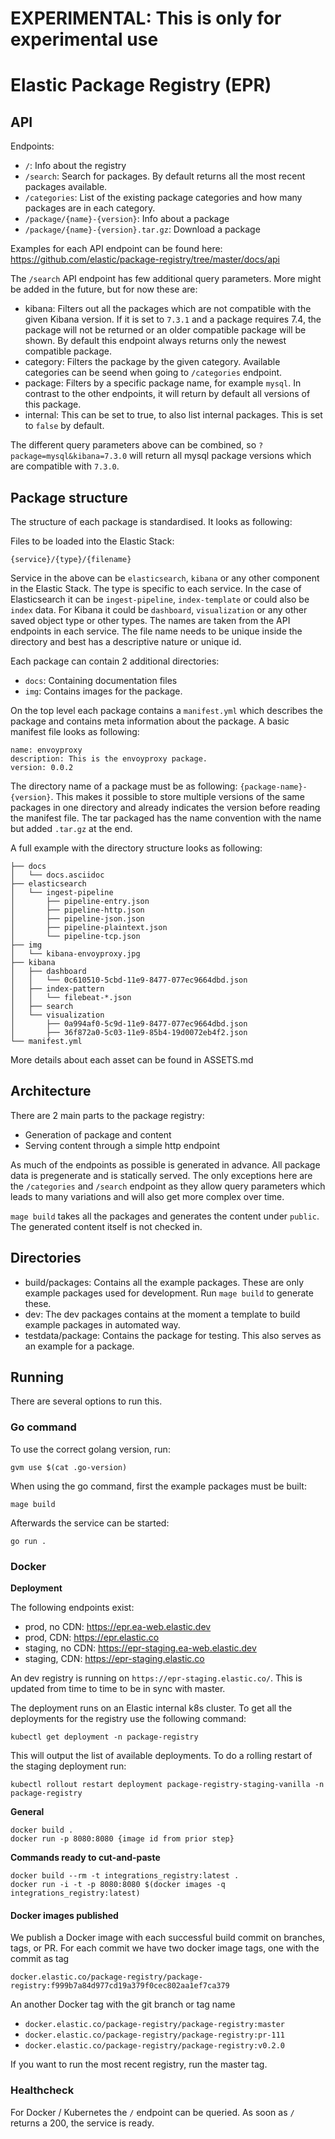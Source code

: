 # EXPERIMENTAL: This is only for experimental use

# Elastic Package Registry (EPR)

## API

Endpoints:

* `/`: Info about the registry
* `/search`: Search for packages. By default returns all the most recent packages available.
* `/categories`: List of the existing package categories and how many packages are in each category.
* `/package/{name}-{version}`: Info about a package
* `/package/{name}-{version}.tar.gz`: Download a package

Examples for each API endpoint can be found here: https://github.com/elastic/package-registry/tree/master/docs/api

The `/search` API endpoint has few additional query parameters. More might be added in the future, but for now these are:

* kibana: Filters out all the packages which are not compatible with the given Kibana version. If it is set to `7.3.1` and
  a package requires 7.4, the package will not be returned or an older compatible package will be shown.
  By default this endpoint always returns only the newest compatible package.
* category: Filters the package by the given category. Available categories can be seend when going to `/categories` endpoint.
* package: Filters by a specific package name, for example `mysql`. In contrast to the other endpoints, it will return
  by default all versions of this package.
* internal: This can be set to true, to also list internal packages. This is set to `false` by default.

The different query parameters above can be combined, so `?package=mysql&kibana=7.3.0` will return all mysql package versions
which are compatible with `7.3.0`.

## Package structure

The structure of each package is standardised. It looks as following:

Files to be loaded into the Elastic Stack:

```
{service}/{type}/{filename}
```

Service in the above can be `elasticsearch`, `kibana` or any other component in the Elastic Stack. The type is specific to each service. In the case of Elasticsearch it can be `ingest-pipeline`, `index-template` or could also be `index` data. For Kibana it could be `dashboard`, `visualization` or any other saved object type or other types. The names are taken from the API endpoints in each service. The file name needs to be unique inside the directory and best has a descriptive nature or unique id.

Each package can contain 2 additional directories:

* `docs`: Containing documentation files
* `img`: Contains images for the package.

On the top level each package contains a `manifest.yml` which describes the package and contains meta information about the package. A basic manifest file looks as following:

```
name: envoyproxy
description: This is the envoyproxy package.
version: 0.0.2
```

The directory name of a package must be as following: `{package-name}-{version}`. This makes it possible to store multiple versions of the same packages in one directory and already indicates the version before reading the manifest file. The tar packaged has the name convention with the name but added `.tar.gz` at the end.

A full example with the directory structure looks as following:

```
├── docs
│   └── docs.asciidoc
├── elasticsearch
│   └── ingest-pipeline
│       ├── pipeline-entry.json
│       ├── pipeline-http.json
│       ├── pipeline-json.json
│       ├── pipeline-plaintext.json
│       └── pipeline-tcp.json
├── img
│   └── kibana-envoyproxy.jpg
├── kibana
│   ├── dashboard
│   │   └── 0c610510-5cbd-11e9-8477-077ec9664dbd.json
│   ├── index-pattern
│   │   └── filebeat-*.json
│   ├── search
│   └── visualization
│       ├── 0a994af0-5c9d-11e9-8477-077ec9664dbd.json
│       ├── 36f872a0-5c03-11e9-85b4-19d0072eb4f2.json
└── manifest.yml
```

More details about each asset can be found in ASSETS.md

## Architecture

There are 2 main parts to the package registry:

* Generation of package and content
* Serving content through a simple http endpoint

As much of the endpoints as possible is generated in advance. All package data is pregenerate and is statically served.
The only exceptions here are the `/categories` and `/search` endpoint as they allow query parameters which leads to many
variations and will also get more complex over time.

`mage build` takes all the packages and generates the content under `public`. The generated content itself is not checked in.

## Directories

* build/packages: Contains all the example packages. These are only example packages used for development. Run `mage build` to generate these.
* dev: The dev packages contains at the moment a template to build example packages in automated way.
* testdata/package: Contains the package for testing. This also serves as an example for a package.

## Running

There are several options to run this.

### Go command

To use the correct golang version, run:

```
gvm use $(cat .go-version)
```

When using the go command, first the example packages must be built:

`mage build`

Afterwards the service can be started:

`go run .`

### Docker

**Deployment**

The following endpoints exist:

* prod, no CDN: https://epr.ea-web.elastic.dev
* prod, CDN: https://epr.elastic.co
* staging, no CDN: https://epr-staging.ea-web.elastic.dev
* staging, CDN: https://epr-staging.elastic.co

An dev registry is running on `https://epr-staging.elastic.co/`. This is updated from time to time to be in sync with master.

The deployment runs on an Elastic internal k8s cluster. To get all the deployments for the registry use the following command:

```
kubectl get deployment -n package-registry
```

This will output the list of available deployments. To do a rolling restart of the staging deployment run:

```
kubectl rollout restart deployment package-registry-staging-vanilla -n package-registry
```

**General**
```
docker build .
docker run -p 8080:8080 {image id from prior step}
```

**Commands ready to cut-and-paste**
```
docker build --rm -t integrations_registry:latest .
docker run -i -t -p 8080:8080 $(docker images -q integrations_registry:latest)
```

#### Docker images published

We publish a Docker image with each successful build commit on branches, tags, or PR.
For each commit we have two docker image tags, one with the commit as tag

`docker.elastic.co/package-registry/package-registry:f999b7a84d977cd19a379f0cec802aa1ef7ca379`

An another Docker tag with the git branch or tag name

* `docker.elastic.co/package-registry/package-registry:master`
* `docker.elastic.co/package-registry/package-registry:pr-111`
* `docker.elastic.co/package-registry/package-registry:v0.2.0`

If you want to run the most recent registry, run the master tag.

### Healthcheck

For Docker / Kubernetes the `/` endpoint can be queried. As soon as `/` returns a 200, the service is ready.
